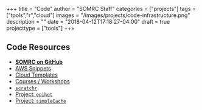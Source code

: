 +++
title = "Code"
author = "SOMRC Staff"
categories = ["projects"]
tags = ["tools","r","cloud"]
images = "/images/projects/code-infrastructure.png"
description = ""
date = "2018-04-12T17:18:27-04:00"
draft = true
projecttype = ["tools"]
+++

## Code Resources

* [**SOMRC on GitHub**](https://github.com/uvasomrc/)
* [AWS Snippets](https://github.com/uvasomrc/aws-snippets)
* [Cloud Templates](https://github.com/uvasomrc/cloud-templates)
* [Courses / Workshops](https://github.com/uvasomrc/courses)
* [`scratchr`](https://github.com/uvasomrc/scratchr)
* [Project: `epihet`](/project/epihet/)
* [Project: `simpleCache`](/project/simplecache/)

